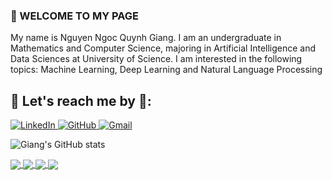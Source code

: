 
###  📌 WELCOME TO MY PAGE 
My name is Nguyen Ngoc Quynh Giang. I am an undergraduate in Mathematics and Computer Science, majoring in Artificial Intelligence and Data Sciences at University of Science. I am interested in the following topics: Machine Learning, Deep Learning and Natural Language Processing

 ## 🌱 Let's reach me by 🌱:
<a href="https://www.linkedin.com/in/nguy%E1%BB%85n-ng%E1%BB%8Dc-giang/">
  <img src="https://i.stack.imgur.com/gVE0j.png" alt="LinkedIn" />
</a>
<a href="https://github.com/nguyenngocquynhgiang">
  <img src="https://i.stack.imgur.com/tskMh.png" alt="GitHub" />
</a>
<a href="mailto:giangnguyenngocquynh2909@gmail.com">
  <img src="https://i.stack.imgur.com/0YIh2.png" alt="Gmail" />
</a>




![Giang's GitHub stats](https://github-readme-stats.vercel.app/api?username=nguyenngocquynhgiang&hide=contribs,prs&show_icons=true&theme=radical)


<a href="https://github.com/nguyenngocquynhgiang/GEMINI-AI-Web-App">
  <!-- Change the `github-readme-stats.anuraghazra1.vercel.app` to `github-readme-stats.vercel.app`  -->
  <img align="center" src="https://github-readme-stats.vercel.app/api/pin/?username=nguyenngocquynhgiang&repo=GEMINI-AI-Web-App&show_icons=true&theme=radical" />
</a>    
<a href="https://github.com/nguyenngocquynhgiang/Building-a-Retail-Data-Pipeline">
  <!-- Change the `github-readme-stats.anuraghazra1.vercel.app` to `github-readme-stats.vercel.app`  -->
  <img align="center" src="https://github-readme-stats.vercel.app/api/pin/?username=nguyenngocquynhgiang&repo=Building-a-Retail-Data-Pipeline&show_icons=true&theme=synthwave" />
</a>    
<a href="https://github.com/nguyenngocquynhgiang/Classify-Song-Genres-from-Audio-Data.">
  <!-- Change the `github-readme-stats.anuraghazra1.vercel.app` to `github-readme-stats.vercel.app`  -->
  <img align="center" src="https://github-readme-stats.vercel.app/api/pin/?username=nguyenngocquynhgiang&repo=Classify-Song-Genres-from-Audio-Data.&show_icons=true&theme=gruvbox" />
</a>  
<a href="https://github.com/nguyenngocquynhgiang/Sentiment-Analysis-Web-App-using-Python-Streamlit">
  <!-- Change the `github-readme-stats.anuraghazra1.vercel.app` to `github-readme-stats.vercel.app`  -->
  <img align="center" src="https://github-readme-stats.vercel.app/api/pin/?username=nguyenngocquynhgiang&repo=Sentiment-Analysis-Web-App-using-Python-Streamlit&show_icons=true&theme=gruvbox" />
</a>  

